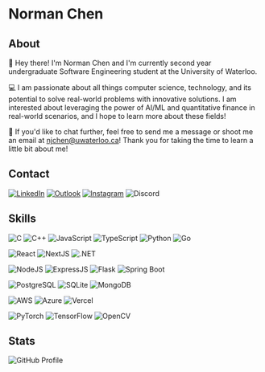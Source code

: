 # Norman Chen
## About
👋 Hey there! I'm Norman Chen and I'm currently second year undergraduate Software Engineering student at the University of Waterloo.

💻 I am passionate about all things computer science, technology, and its potential to solve real-world problems with innovative solutions. I am interested about leveraging the power of AI/ML and quantitative finance in real-world scenarios, and I hope to learn more about these fields!

💬 If you'd like to chat further, feel free to send me a message or shoot me an email at njchen@uwaterloo.ca! Thank you for taking the time to learn a little bit about me!
## Contact
<a href="https://www.linkedin.com/in/normanjchen/">![LinkedIn](https://img.shields.io/badge/Norman%20Chen-%231DA1F2.svg?style=for-the-badge&logo=LinkedIn&logoColor=white)</a>
<a href="mailto:njchen@uwaterloo.ca">![Outlook](https://img.shields.io/badge/njchen-0078D4?style=for-the-badge&logo=microsoft-outlook&logoColor=white)</a>
<a href="https://www.instagram.com/norman.chenn/">![Instagram](https://img.shields.io/badge/norman.chenn-%23E4405F.svg?style=for-the-badge&logo=Instagram&logoColor=white)</a> 
![Discord](https://img.shields.io/badge/njchen-%237289DA.svg?style=for-the-badge&logo=discord&logoColor=white)

## Skills
![C](https://img.shields.io/badge/C-00599C?style=for-the-badge&logo=c&logoColor=white)
![C++](https://img.shields.io/badge/C%2B%2B-00599C?style=for-the-badge&logo=c%2B%2B&logoColor=white)
![JavaScript](https://img.shields.io/badge/JavaScript-323330?style=for-the-badge&logo=javascript&logoColor=F7DF1E)
![TypeScript](https://img.shields.io/badge/TypeScript-007ACC?style=for-the-badge&logo=typescript&logoColor=white)
![Python](https://img.shields.io/badge/Python-FFD43B?style=for-the-badge&logo=python&logoColor=blue)
![Go](https://img.shields.io/badge/Go-00ADD8?style=for-the-badge&logo=go&logoColor=white)

![React](https://img.shields.io/badge/react-%2320232a.svg?style=for-the-badge&logo=react&logoColor=%2361DAFB)
![NextJS](https://img.shields.io/badge/next.js-000000?style=for-the-badge&logo=nextdotjs&logoColor=white)
![.NET](https://img.shields.io/badge/.NET-512BD4?style=for-the-badge&logo=dotnet&logoColor=white)

![NodeJS](https://img.shields.io/badge/node.js-6DA55F?style=for-the-badge&logo=node.js&logoColor=white)
![ExpressJS](https://img.shields.io/badge/Express.js-000000?style=for-the-badge&logo=express&logoColor=white)
![Flask](https://img.shields.io/badge/flask-%23000.svg?style=for-the-badge&logo=flask&logoColor=white)
![Spring Boot](https://img.shields.io/badge/Spring_Boot-F2F4F9?style=for-the-badge&logo=spring-boot)

![PostgreSQL](https://img.shields.io/badge/PostgreSQL-316192?style=for-the-badge&logo=postgresql&logoColor=white)
![SQLite](https://img.shields.io/badge/SQLite-07405E?style=for-the-badge&logo=sqlite&logoColor=white)
![MongoDB](https://img.shields.io/badge/MongoDB-4EA94B?style=for-the-badge&logo=mongodb&logoColor=white)

![AWS](https://img.shields.io/badge/Amazon_AWS-FF9900?style=for-the-badge&logo=amazonaws&logoColor=white)
![Azure](https://img.shields.io/badge/Azure-0078D7?style=for-the-badge&logo=azure-devops&logoColor=white)
![Vercel](https://img.shields.io/badge/Vercel-000000?style=for-the-badge&logo=vercel&logoColor=white)

![PyTorch](https://img.shields.io/badge/PyTorch-EE4C2C?style=for-the-badge&logo=pytorch&logoColor=white)
![TensorFlow](https://img.shields.io/badge/TensorFlow-FF6F00?style=for-the-badge&logo=tensorflow&logoColor=white)
![OpenCV](https://img.shields.io/badge/OpenCV-27338e?style=for-the-badge&logo=OpenCV&logoColor=white)

## Stats
![GitHub Profile](https://github-profile-summary-cards.vercel.app/api/cards/profile-details?username=normanchenn&theme=github_dark)
<!--![GitHub Stats](https://github-readme-stats-git-masterrstaa-rickstaa.vercel.app/api?username=normanchenn&theme=dark)
![GitHub Streak](https://github-readme-streak-stats.herokuapp.com/?user=normanchenn&theme=dark)-->








<!--
**normanchenn/normanchenn** is a ✨ _special_ ✨ repository because its `README.md` (this file) appears on your GitHub profile.

Here are some ideas to get you started:

- 🔭 I’m currently working on ...
- 🌱 I’m currently learning ...
- 👯 I’m looking to collaborate on ...
- 🤔 I’m looking for help with ...
- 💬 Ask me about ...
- 📫 How to reach me: ...
- 😄 Pronouns: ...
- ⚡ Fun fact: ...
-->


<!-- ### Hi there 👋 -->

<!--
**normanchenn/normanchenn** is a ✨ _special_ ✨ repository because its `README.md` (this file) appears on your GitHub profile.

Here are some ideas to get you started:

- 🔭 I’m currently working on ...
- 🌱 I’m currently learning ...
- 👯 I’m looking to collaborate on ...
- 🤔 I’m looking for help with ...
- 💬 Ask me about ...
- 📫 How to reach me: ...
- 😄 Pronouns: ...
- ⚡ Fun fact: ...
-->
